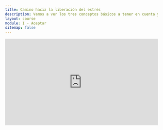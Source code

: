 ```yaml
---
title: Camino hacia la liberación del estrés
description: Vamos a ver los tres conceptos básicos a tener en cuenta y practicar según la teoría de la mente para aceptar el cambio, reducir los niveles de estrés y aceptar nuestras emociones.
layout: course
module: I - Aceptar
sitemap: false
---
```


<div style="width:100%;height:0px;position:relative;padding-bottom:56.250%;"><iframe src="https://streamable.com/e/5b0hk7" frameborder="0" width="100%" height="100%" allowfullscreen style="width:100%;height:100%;position:absolute;left:0px;top:0px;overflow:hidden;"></iframe></div>